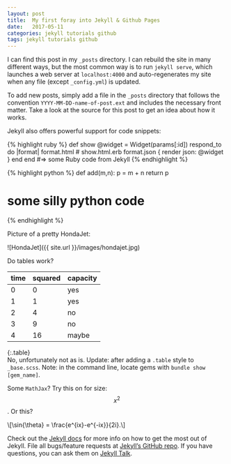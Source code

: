 ```yaml
---
layout: post
title:  My first foray into Jekyll & Github Pages
date:   2017-05-11
categories: jekyll tutorials github
tags: jekyll tutorials github
---
```

I can find this post in my `_posts` directory. I can rebuild the site in many different ways, but the most common way is to run `jekyll serve`, which launches a web server at `localhost:4000` and auto-regenerates my site when any file (except `_config.yml`) is updated.

To add new posts, simply add a file in the `_posts` directory that follows the convention `YYYY-MM-DD-name-of-post.ext` and includes the necessary front matter. Take a look at the source for this post to get an idea about how it works.

Jekyll also offers powerful support for code snippets:

{% highlight ruby %}
def show
  @widget = Widget(params[:id])
  respond_to do |format|
    format.html # show.html.erb
    format.json { render json: @widget }
  end
end
#=> some Ruby code from Jekyll
{% endhighlight %}

{% highlight python %}
def add(m,n):
  p = m + n
  return p
# some silly python code
{% endhighlight %}

Picture of a pretty HondaJet:

![HondaJet]({{ site.url }}/images/hondajet.jpg)

Do tables work?

| time | squared | capacity |
| --- | --- | --- |
| 0 | 0 | yes |
| 1 | 1 | yes |
| 2 | 4 | no |
| 3 | 9 | no |
| 4 | 16 | maybe |
{:.table}
<br><!--This is a forced line break; note that HTML tags easily integrate into markdown-->
No, unfortunately not as is. Update: after adding a `.table` style to `_base.scss`. Note: in the command line, locate gems with `bundle show [gem_name]`.

Some `MathJax`? Try this on for size: $$x^2$$. Or this?

\\[\sin{\theta} = \frac{e^{ix}-e^{-ix}}{2i}.\\]

Check out the [Jekyll docs][jekyll-docs] for more info on how to get the most out of Jekyll. File all bugs/feature requests at [Jekyll’s GitHub repo][jekyll-gh]. If you have questions, you can ask them on [Jekyll Talk][jekyll-talk].

[jekyll-docs]: https://jekyllrb.com/docs/home
[jekyll-gh]:   https://github.com/jekyll/jekyll
[jekyll-talk]: https://talk.jekyllrb.com/
